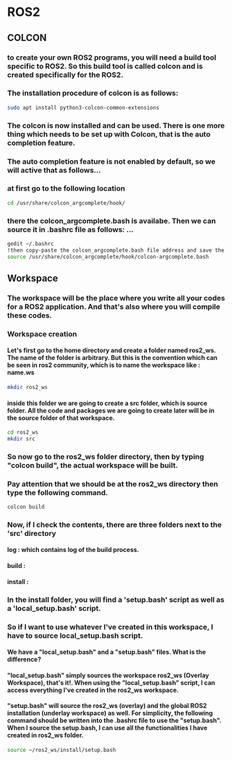 # ROS2
## COLCON
### to create your own ROS2 programs, you will need a build tool specific to ROS2. So this build tool is called colcon and is created specifically for the ROS2. 
### The installation procedure of colcon is as follows: 
```bash
sudo apt install python3-colcon-common-extensions
```
### The colcon is now installed and can be used. There is one more thing which needs to be set up with Colcon, that is the auto completion feature.
### The auto completion feature is not enabled by default, so we will active that as follows... 
### at first go to the following location
```bash
cd /usr/share/colcon_argcomplete/hook/
```
### there the colcon_argcomplete.bash is availabe. Then we can source it in .bashrc file as follows: ...
```bash
gedit ~/.bashrc
!then copy-paste the colcon_argcomplete.bash file address and save the changes.
source /usr/share/colcon_argcomplete/hook/colcon-argcomplete.bash
```
## Workspace
### The workspace will be the place where you write all your codes for a ROS2 application. And that's also where you will compile these codes.
### Workspace creation
#### Let's first go to the home directory and create a folder named ros2_ws. The name of the folder is arbitrary. But this is the convention which can be seen in ros2 community, which is to name the workspace like : name.ws
```bash
mkdir ros2_ws
```
#### inside this folder we are going to create a src folder, which is source folder. All the code and packages we are going to create later will be in the source folder of that workspace.
```bash
cd ros2_ws
mkdir src
```
### So now go to the ros2_ws folder directory, then by typing "colcon build", the actual workspace will be built.
### Pay attention that we should be at the ros2_ws directory then type the following command.
```bash
colcon build
```
### Now, if I check the contents, there are three folders next to the 'src' directory
#### log : which contains log of the build process.
#### build : 
#### install : 
### In the install folder, you will find a 'setup.bash' script as well as a 'local_setup.bash' script.
### So if I want to use whatever I've created in this workspace, I have to source local_setup.bash script. 

#### We have a "local_setup.bash" and a "setup.bash" files. What is the difference?
#### "local_setup.bash" simply sources the workspace ros2_ws (Overlay Workspace), that's it!. When using the "local_setup.bash" script, I can access everything I've created in the ros2_ws workspace. 
#### "setup.bash" will source the ros2_ws (overlay) and the global ROS2 installation (underlay workspace) as well. For simplicity, the following command should be written into the .bashrc file to use the "setup.bash". When I source the setup.bash, I can use all the functionalities I have created in ros2_ws folder. 
```bash
source ~/ros2_ws/install/setup.bash
```

